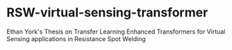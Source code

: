 # RSW-virtual-sensing-transformer
Ethan York's Thesis on Transfer Learning Enhanced Transformers for Virtual Sensing applications in Resistance Spot Welding

